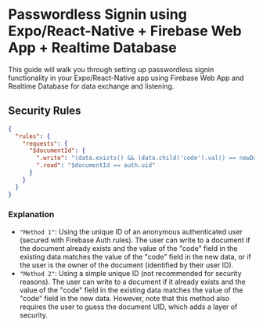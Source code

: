 # Passwordless Signin using Expo/React-Native + Firebase Web App + Realtime Database

This guide will walk you through setting up passwordless signin functionality in your Expo/React-Native app using Firebase Web App and Realtime Database for data exchange and listening.

## Security Rules

```json
{
  "rules": {
    "requests": {
      "$documentId": {
        ".write": "(data.exists() && (data.child('code').val() == newData.child('prevCode').val() || data.child('code').val() == newData.child('code').val())) || $documentId == auth.uid",
        ".read": "$documentId == auth.uid"
      }
    }
  }
}
```

### Explanation

- `"Method 1"`: Using the unique ID of an anonymous authenticated user (secured with Firebase Auth rules). The user can write to a document if the document already exists and the value of the "code" field in the existing data matches the value of the "code" field in the new data, or if the user is the owner of the document (identified by their user ID).
- `"Method 2"`: Using a simple unique ID (not recommended for security reasons). The user can write to a document if it already exists and the value of the "code" field in the existing data matches the value of the "code" field in the new data. However, note that this method also requires the user to guess the document UID, which adds a layer of security.
